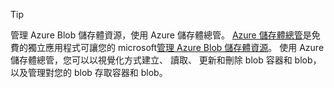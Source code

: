 > [!TIP]
> 
> 管理 Azure Blob 儲存體資源，使用 Azure 儲存體總管。 
> [Azure 儲存體總管](https://azure.microsoft.com/features/storage-explorer/)是免費的獨立應用程式可讓您的 microsoft[管理 Azure Blob 儲存體資源](../articles/vs-azure-tools-storage-explorer-blobs.md)。 使用 Azure 儲存體總管，您可以以視覺化方式建立、 讀取、 更新和刪除 blob 容器和 blob，以及管理對您的 blob 存取容器和 blob。


